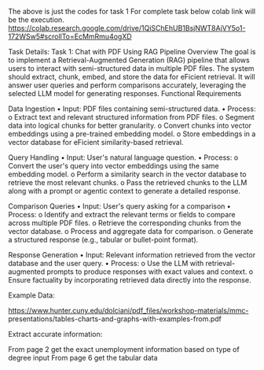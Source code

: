 The above is just the codes for task 1 For complete task below colab link will be the execution. 
https://colab.research.google.com/drive/1QiSChEhUB1BsjNWT8AjVY5o1-172WSw5#scrollTo=EcMmRmu4ogXD

Task Details: Task 1: Chat with PDF Using RAG Pipeline Overview The goal is to implement a Retrieval-Augmented Generation (RAG) pipeline that allows users to interact with semi-structured data in multiple PDF files. The system should extract, chunk, embed, and store the data for eFicient retrieval. It will answer user queries and perform comparisons accurately, leveraging the selected LLM model for generating responses. Functional Requirements

Data Ingestion • Input: PDF files containing semi-structured data. • Process: o Extract text and relevant structured information from PDF files. o Segment data into logical chunks for better granularity. o Convert chunks into vector embeddings using a pre-trained embedding model. o Store embeddings in a vector database for eFicient similarity-based retrieval.

Query Handling • Input: User's natural language question. • Process: o Convert the user's query into vector embeddings using the same embedding model. o Perform a similarity search in the vector database to retrieve the most relevant chunks. o Pass the retrieved chunks to the LLM along with a prompt or agentic context to generate a detailed response.

Comparison Queries • Input: User's query asking for a comparison • Process: o Identify and extract the relevant terms or fields to compare across multiple PDF files. o Retrieve the corresponding chunks from the vector database. o Process and aggregate data for comparison. o Generate a structured response (e.g., tabular or bullet-point format).

Response Generation • Input: Relevant information retrieved from the vector database and the user query. • Process: o Use the LLM with retrieval-augmented prompts to produce responses with exact values and context. o Ensure factuality by incorporating retrieved data directly into the response.

Example Data:

https://www.hunter.cuny.edu/dolciani/pdf_files/workshop-materials/mmc- presentations/tables-charts-and-graphs-with-examples-from.pdf

Extract accurate information:

From page 2 get the exact unemployment information based on type of degree input
From page 6 get the tabular data
